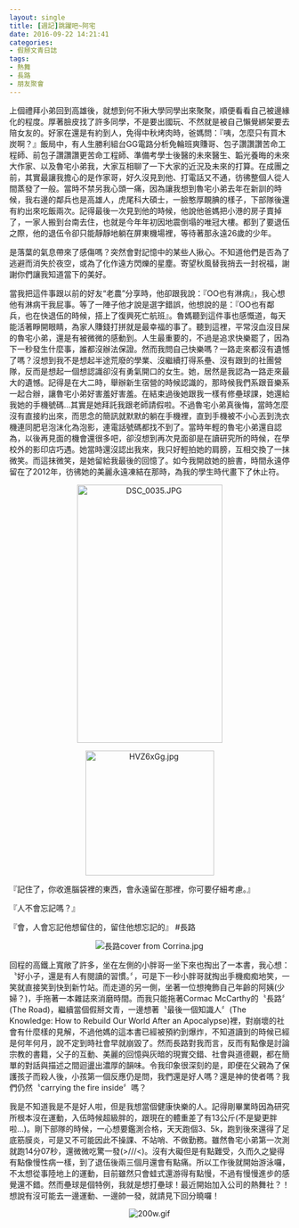 ```yaml
---
layout: single
title: [週記]跳躍吧~阿宅
date: 2016-09-22 14:21:41
categories:
- 假掰文青日誌
tags:
- 熱舞
- 長路
- 朋友聚會
---
```

上個禮拜小弟回到高雄後，就想到何不揪大學同學出來聚聚，順便看看自己被邊緣化的程度。厚著臉皮找了許多同學，不是要出國玩、不然就是被自己懶覺綁架要去陪女友的。好家在還是有約到人，免得中秋烤肉時，爸媽問：『咦，怎麼只有買木炭啊？』飯局中，有人生勝利組台GG電路分析免輪班爽賺哥、包子讚讚讚苦命工程師、前包子讚讚讚更苦命工程師、準備考學士後醫的未來醫生、韜光養晦的未來大作家、以及魯宅小弟我，大家互相聊了一下大家的近況及未來的打算。在成團之前，其實最讓我擔心的是作家哥，好久沒見到他、打電話又不通，彷彿整個人從人間蒸發了一般。當時不禁另我心頭一痛，因為讓我想到魯宅小弟去年在新訓的時候，我右邊的鄰兵也是高雄人，虎尾科大碩士，一臉憨厚靦腆的樣子，下部隊後還有約出來吃飯兩次。記得最後一次見到他的時候，他說他爸媽把小港的房子賣掉了，一家人搬到台南去住，也就是今年年初因地震倒塌的唯冠大樓。都到了要退伍之際，他的退伍令卻只能靜靜地躺在屏東機場裡，等待著那永遠26歲的少年。


是落葉的氣息帶來了感傷嗎？突然會對記憶中的某些人揪心。不知道他們是否為了逃避而消失於夜空，或為了化作遠方閃爍的星塵。寄望秋風替我捎去一封祝福，謝謝你們讓我知道當下的美好。


當我把這件事跟以前的好友“老農”分享時，他卻跟我說：『OO也有淋病』，我心想他有淋病干我屁事。等了一陣子他才說是選字錯誤，他想說的是：『OO也有鄰兵，也在快退伍的時候，搭上了復興死亡航班』。魯媽聽到這件事也感慨道，每天能活著睜開眼睛，為家人賺錢打拼就是最幸福的事了。聽到這裡，平常沒血沒目屎的魯宅小弟，還是有被微微的感動到。人生最重要的，不過是追求快樂罷了，因為下一秒發生什麼事，誰都沒辦法保證。然而我問自己快樂嗎？一路走來都沒有遺憾了嗎？沒想到我不是想起半途荒廢的學業、沒繼續打得系壘、沒有跟到的社團營隊，反而是想起一個想認識卻沒有勇氣開口的女生。她，居然是我認為一路走來最大的遺憾。記得是在大二時，舉辦新生宿營的時候認識的，那時候我們系跟音樂系一起合辦，讓魯宅小弟好害羞好害羞。在結束過後她跟我一樣有修壘球課，她還給我她的手機號碼...其實是她拜託我跟老師請假啦。不過魯宅小弟真後悔，當時怎麼沒有直接約出來，而思念的簡訊就默默的躺在手機裡，直到手機被不小心丟到洗衣機連同肥皂泡沫化為泡影，連電話號碼都找不到了。當時年輕的魯宅小弟還自認為，以後再見面的機會還很多吧，卻沒想到再次見面卻是在讀研究所的時候，在學校外的影印店巧遇。她當時還沒認出我來，我只好輕拍她的肩膀，互相交換了一抹微笑。而這抹微笑，是她留給我最後的回憶了。如今我開啟她的臉書，時間永遠停留在了2012年，彷彿她的美麗永遠凍結在那時，為我的學生時代畫下了休止符。


<p style="text-align:center"><img alt="DSC_0035.JPG" height="463" src="https://pic.pimg.tw/kwbuster/1474562452-2026613827_n.jpg?v=1474562473" title="DSC_0035.JPG" width="261"></p>

<p style="text-align:center"><img alt="HVZ6xGg.jpg" height="224" src="https://pic.pimg.tw/kwbuster/1474562495-2053166125.jpg?v=1474562500" title="HVZ6xGg.jpg" width="231"></p>



『記住了，你收進腦袋裡的東西，會永遠留在那裡，你可要仔細考慮。』

『人不會忘記嗎？』

『會，人會忘記他想留住的，留住他想忘記的』 #長路

<p style="text-align:center"><img alt="長路cover from Corrina.jpg" src="https://pic.pimg.tw/kwbuster/1474562451-1955188438.jpg?v=1474562473" title="長路cover from Corrina.jpg"></p>

回程的高鐵上寬敞了許多，坐在左側的小胖哥一坐下來也掏出了一本書，我心想：〝好小子，還是有人有閱讀的習慣。〞，可是下一秒小胖哥就掏出手機痴痴地笑，一笑就直接笑到快到新竹站。而走道的另一側，坐著一位想掩飾自己年齡的阿姨(少婦？)，手拖著一本雜誌來消磨時間。而我只能拖著Cormac McCarthy的〝長路〞(The Road)，繼續當個假掰文青，一邊想著〝最後一個知識人〞(The Knowledge: How to Rebuild Our World After an Apocalypse)裡，對崩壞的社會有什麼樣的見解，不過他媽的這本書已經被預約到爆炸，不知道讀到的時候已經是何年何月，說不定到時社會早就崩毀了。然而長路對我而言，反而有點像是討論宗教的書籍，父子的互動、美麗的回憶與灰暗的現實交錯、社會與道德觀，都在簡單的對話與描述之間迴盪出濃厚的韻味。令我印象很深刻的是，即便在父親為了保護孩子而殺人後，小孩第一個反應仍是問，我們還是好人嗎？還是神的使者嗎？我們仍然〝carrying the fire inside〞嗎？


我是不知道我是不是好人啦，但是我想當個健康快樂的人。記得剛畢業時因為研究所根本沒在運動，入伍時候超級胖的，跟現在的體重差了有13公斤(不是變更胖啦...)。剛下部隊的時候，一心想要鑑測合格，天天跑個3、5k，跑到後來還得了足底筋膜炎，可是又不可能因此不操課、不站哨、不做勤務。雖然魯宅小弟第一次測就跑14分07秒，還微微吃驚一發(&gt;///&lt;)。沒有大礙但是有點難受，久而久之變得有點像慢性病一樣，到了退伍後兩三個月還會有點痛。所以工作後就開始游泳囉，不太想從事陸地上的運動，目前雖然只會蛙式還游得有點慢，不過有慢慢進步的感覺還不錯。然而壘球是個特例，我就是想打壘球！最近開始加入公司的熱舞社？！想說有沒可能去一邊運動、一邊帥一發，就請見下回分曉囉！

<p style="text-align:center"><img alt="200w.gif" src="https://pic.pimg.tw/kwbuster/1474562495-942500605.gif?v=1474562500" title="200w.gif"></p>

